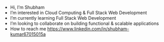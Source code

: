 - Hi, I’m Shubham
- I’m interested in Cloud Computing & Full Stack Web Development
- I’m currently learning Full Stack Web Development
- I’m looking to collaborate on building functional & scalable applications
- How to reach me https://www.linkedin.com/in/shubham-kumar67015015a

<!---
shubhshubhrato/shubhshubhrato is a ✨ special ✨ repository because its `README.md` (this file) appears on your GitHub profile.
You can click the Preview link to take a look at your changes.
--->
